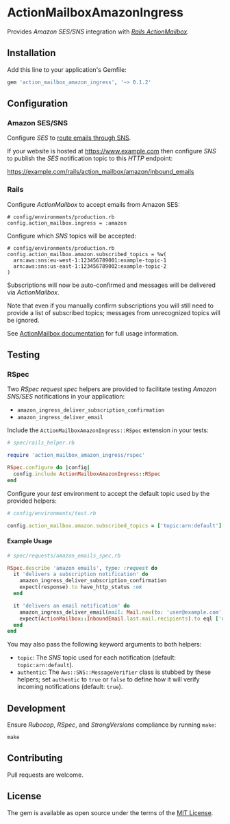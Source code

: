 # ActionMailboxAmazonIngress

Provides _Amazon SES/SNS_ integration with [_Rails ActionMailbox_](https://guides.rubyonrails.org/action_mailbox_basics.html).

## Installation

Add this line to your application's Gemfile:

```ruby
gem 'action_mailbox_amazon_ingress', '~> 0.1.2'
```

## Configuration

### Amazon SES/SNS

Configure _SES_ to [route emails through SNS](https://docs.aws.amazon.com/ses/latest/DeveloperGuide/configure-sns-notifications.html).

If your website is hosted at https://www.example.com then configure _SNS_ to publish the _SES_ notification topic to this _HTTP_ endpoint:

https://example.com/rails/action_mailbox/amazon/inbound_emails

### Rails

Configure _ActionMailbox_ to accept emails from Amazon SES:

```
# config/environments/production.rb
config.action_mailbox.ingress = :amazon
```

Configure which _SNS_ topics will be accepted:

```
# config/environments/production.rb
config.action_mailbox.amazon.subscribed_topics = %w(
  arn:aws:sns:eu-west-1:123456789001:example-topic-1
  arn:aws:sns:us-east-1:123456789002:example-topic-2
)
```

Subscriptions will now be auto-confirmed and messages will be delivered via _ActionMailbox_.

Note that even if you manually confirm subscriptions you will still need to provide a list of subscribed topics; messages from unrecognized topics will be ignored.

See [ActionMailbox documentation](https://guides.rubyonrails.org/action_mailbox_basics.html) for full usage information.

## Testing

### RSpec

Two _RSpec_ _request spec_ helpers are provided to facilitate testing _Amazon SNS/SES_ notifications in your application:

* `amazon_ingress_deliver_subscription_confirmation`
* `amazon_ingress_deliver_email`

Include the `ActionMailboxAmazonIngress::RSpec` extension in your tests:

```ruby
# spec/rails_helper.rb

require 'action_mailbox_amazon_ingress/rspec'

RSpec.configure do |config|
  config.include ActionMailboxAmazonIngress::RSpec
end
```

Configure your _test_ environment to accept the default topic used by the provided helpers:

```ruby
# config/environments/test.rb

config.action_mailbox.amazon.subscribed_topics = ['topic:arn:default']
```

#### Example Usage

```ruby
# spec/requests/amazon_emails_spec.rb

RSpec.describe 'amazon emails', type: :request do
  it 'delivers a subscription notification' do
    amazon_ingress_deliver_subscription_confirmation
    expect(response).to have_http_status :ok
  end

  it 'delivers an email notification' do
    amazon_ingress_deliver_email(mail: Mail.new(to: 'user@example.com'))
    expect(ActionMailbox::InboundEmail.last.mail.recipients).to eql ['user@example.com']
  end
end
```

You may also pass the following keyword arguments to both helpers:

* `topic`: The _SNS_ topic used for each notification (default: `topic:arn:default`).
* `authentic`: The `Aws::SNS::MessageVerifier` class is stubbed by these helpers; set `authentic` to `true` or `false` to define how it will verify incoming notifications (default: `true`).

## Development

Ensure _Rubocop_, _RSpec_, and _StrongVersions_ compliance by running `make`:

```
make
```

## Contributing

Pull requests are welcome.

## License

The gem is available as open source under the terms of the [MIT License](https://opensource.org/licenses/MIT).

